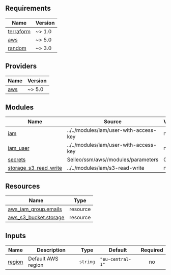 <!-- BEGIN_TF_DOCS -->
## Requirements

| Name | Version |
|------|---------|
| <a name="requirement_terraform"></a> [terraform](#requirement\_terraform) | ~> 1.0 |
| <a name="requirement_aws"></a> [aws](#requirement\_aws) | ~> 5.0 |
| <a name="requirement_random"></a> [random](#requirement\_random) | ~> 3.0 |

## Providers

| Name | Version |
|------|---------|
| <a name="provider_aws"></a> [aws](#provider\_aws) | ~> 5.0 |

## Modules

| Name | Source | Version |
|------|--------|---------|
| <a name="module_iam"></a> [iam](#module\_iam) | ../../modules/iam/user-with-access-key | n/a |
| <a name="module_iam_user"></a> [iam\_user](#module\_iam\_user) | ../../modules/iam/user-with-access-key | n/a |
| <a name="module_secrets"></a> [secrets](#module\_secrets) | Selleo/ssm/aws//modules/parameters | 0.4.0 |
| <a name="module_storage_s3_read_write"></a> [storage\_s3\_read\_write](#module\_storage\_s3\_read\_write) | ../../modules/iam/s3-read-write | n/a |

## Resources

| Name | Type |
|------|------|
| [aws_iam_group.emails](https://registry.terraform.io/providers/hashicorp/aws/latest/docs/resources/iam_group) | resource |
| [aws_s3_bucket.storage](https://registry.terraform.io/providers/hashicorp/aws/latest/docs/resources/s3_bucket) | resource |

## Inputs

| Name | Description | Type | Default | Required |
|------|-------------|------|---------|:--------:|
| <a name="input_region"></a> [region](#input\_region) | Default AWS region | `string` | `"eu-central-1"` | no |
<!-- END_TF_DOCS -->